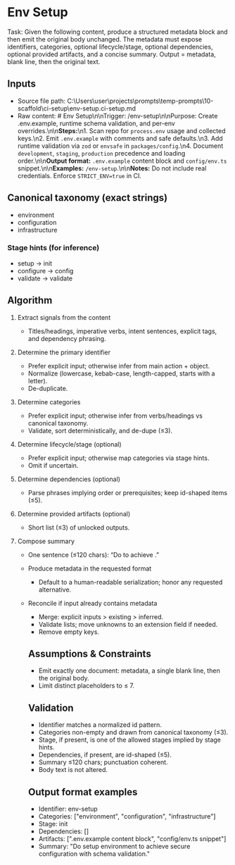 # Env Setup

Task: Given the following content, produce a structured metadata block and then emit the original body unchanged. The metadata must expose identifiers, categories, optional lifecycle/stage, optional dependencies, optional provided artifacts, and a concise summary. Output = metadata, blank line, then the original text.

## Inputs
- Source file path: C:\Users\user\projects\prompts\temp-prompts\10-scaffold\ci-setup\env-setup.ci-setup.md
- Raw content: # Env Setup\n\nTrigger: /env-setup\n\nPurpose: Create .env.example, runtime schema validation, and per-env overrides.\n\n**Steps:**\n1. Scan repo for `process.env` usage and collected keys.\n2. Emit `.env.example` with comments and safe defaults.\n3. Add runtime validation via `zod` or `envsafe` in `packages/config`.\n4. Document `development`, `staging`, `production` precedence and loading order.\n\n**Output format:** `.env.example` content block and `config/env.ts` snippet.\n\n**Examples:** `/env-setup`.\n\n**Notes:** Do not include real credentials. Enforce `STRICT_ENV=true` in CI.

## Canonical taxonomy (exact strings)
- environment
- configuration
- infrastructure

### Stage hints (for inference)
- setup → init
- configure → config
- validate → validate

## Algorithm
1. Extract signals from the content  
   * Titles/headings, imperative verbs, intent sentences, explicit tags, and dependency phrasing.

2. Determine the primary identifier  
   * Prefer explicit input; otherwise infer from main action + object.  
   * Normalize (lowercase, kebab-case, length-capped, starts with a letter).  
   * De-duplicate.

3. Determine categories  
   * Prefer explicit input; otherwise infer from verbs/headings vs canonical taxonomy.  
   * Validate, sort deterministically, and de-dupe (≤3).

4. Determine lifecycle/stage (optional)  
   * Prefer explicit input; otherwise map categories via stage hints.  
   * Omit if uncertain.

5. Determine dependencies (optional)  
   * Parse phrases implying order or prerequisites; keep id-shaped items (≤5).

6. Determine provided artifacts (optional)  
   * Short list (≤3) of unlocked outputs.

7. Compose summary  
   * One sentence (≤120 chars): “Do <verb> <object> to achieve <outcome>.”

8. Produce metadata in the requested format  
   * Default to a human-readable serialization; honor any requested alternative.

9. Reconcile if input already contains metadata  
   * Merge: explicit inputs > existing > inferred.  
   * Validate lists; move unknowns to an extension field if needed.  
   * Remove empty keys.

## Assumptions & Constraints
- Emit exactly one document: metadata, a single blank line, then the original body.
- Limit distinct placeholders to ≤ 7.

## Validation
- Identifier matches a normalized id pattern.
- Categories non-empty and drawn from canonical taxonomy (≤3).
- Stage, if present, is one of the allowed stages implied by stage hints.
- Dependencies, if present, are id-shaped (≤5).
- Summary ≤120 chars; punctuation coherent.
- Body text is not altered.

## Output format examples
- Identifier: env-setup  
- Categories: ["environment", "configuration", "infrastructure"]  
- Stage: init  
- Dependencies: []  
- Artifacts: [".env.example content block", "config/env.ts snippet"]  
- Summary: "Do setup environment to achieve secure configuration with schema validation."
